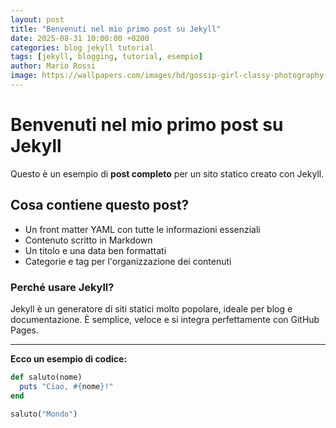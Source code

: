 ```yaml
---
layout: post
title: "Benvenuti nel mio primo post su Jekyll"
date: 2025-08-31 10:00:00 +0200
categories: blog jekyll tutorial
tags: [jekyll, blogging, tutorial, esempio]
author: Mario Rossi
image: https://wallpapers.com/images/hd/gossip-girl-classy-photography-bxye6g85g1bpwqzn.jpg
---
```


# Benvenuti nel mio primo post su Jekyll

Questo è un esempio di **post completo** per un sito statico creato con Jekyll.

## Cosa contiene questo post?

- Un front matter YAML con tutte le informazioni essenziali
- Contenuto scritto in Markdown
- Un titolo e una data ben formattati
- Categorie e tag per l'organizzazione dei contenuti

### Perché usare Jekyll?

Jekyll è un generatore di siti statici molto popolare, ideale per blog e documentazione. È semplice, veloce e si integra perfettamente con GitHub Pages.

---

**Ecco un esempio di codice:**

```ruby
def saluto(nome)
  puts "Ciao, #{nome}!"
end

saluto("Mondo")
